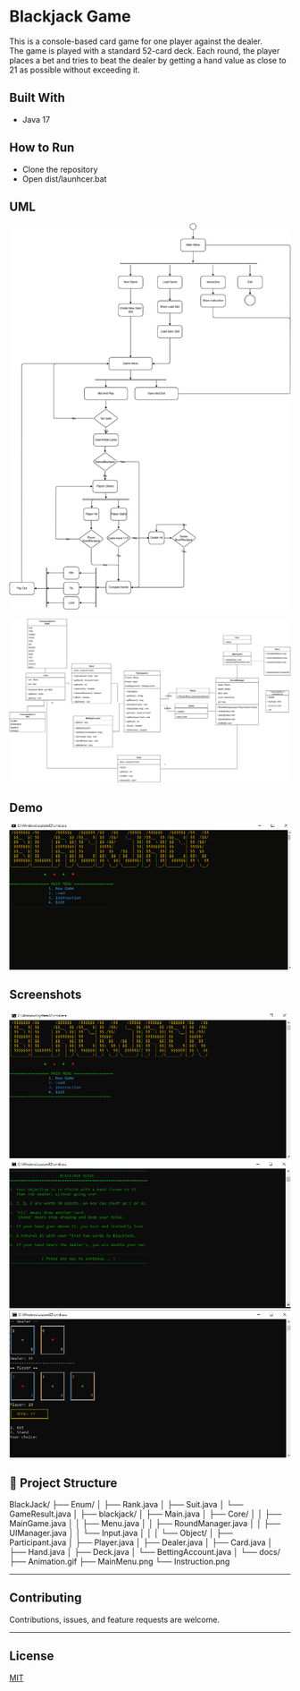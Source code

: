 # Blackjack Game

This is a console-based card game for one player against the dealer.  
The game is played with a standard 52-card deck. Each round, the player places a bet and tries to beat the dealer by getting a hand value as close to 21 as possible without exceeding it.



## Built With
- Java 17



## How to Run
- Clone the repository
- Open dist/launhcer.bat


## UML

![Activity Diagram](docs/ActivityDiagram.png)

![Class Diagram](docs/ClassDiagram.png)

## Demo
![Demo](docs/Animation.gif)



## Screenshots
![Main Menu](docs/MainMenu.PNG)  
![Instruction](docs/Instruction.PNG)  
![Gameplay](docs/Gameplay.PNG)


## 📂 Project Structure

BlackJack/
├── Enum/
│ ├── Rank.java
│ ├── Suit.java
│ └── GameResult.java
│
├── blackjack/
│ ├── Main.java
│ ├── Core/
│ │ ├── MainGame.java
│ │ ├── Menu.java
│ │ ├── RoundManager.java
│ │ ├── UIManager.java
│ │ └── Input.java
│ │
│ └── Object/
│ ├── Participant.java
│ ├── Player.java
│ ├── Dealer.java
│ ├── Card.java
│ ├── Hand.java
│ ├── Deck.java
│ └── BettingAccount.java
│
└── docs/
├── Animation.gif
├── MainMenu.png
└── Instruction.png

---

## Contributing
Contributions, issues, and feature requests are welcome.  

---

## License
[MIT](LICENSE)

